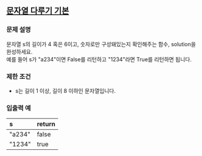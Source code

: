 ## [문자열 다루기 기본](https://programmers.co.kr/learn/courses/30/lessons/12918?language=javascript)
### 문제 설명
문자열 s의 길이가 4 혹은 6이고, 숫자로만 구성돼있는지 확인해주는 함수, solution을 완성하세요.<br>
예를 들어 s가 "a234"이면 False를 리턴하고 "1234"라면 True를 리턴하면 됩니다.

### 제한 조건
- s는 길이 1 이상, 길이 8 이하인 문자열입니다.

### 입출력 예

|s|return|
|:--|:--|
|"a234"|false|
|"1234"|true|
